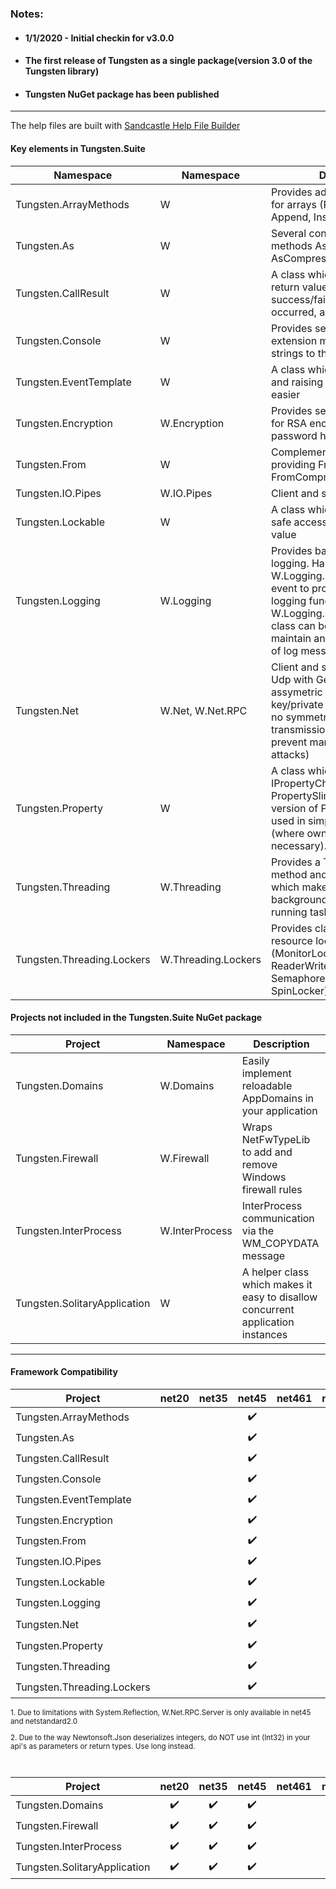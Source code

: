  ### Notes:
* #### 1/1/2020 - Initial checkin for v3.0.0
* #### The first release of Tungsten as a single package(version 3.0 of the Tungsten library)
* #### Tungsten NuGet package has been published
___

The help files are built with [Sandcastle Help File Builder](https://github.com/EWSoftware/SHFB)

#### Key elements in Tungsten.Suite
| Namespace                  | Namespace | Description                                                  |
| -------------------------- | --------- | ------------------------------------------------------------ |
| Tungsten.ArrayMethods      | W | Provides additional functionality for arrays (Peek, Take, Trim, Append, Insert) |
| Tungsten.As                | W | Several conversion extension methods AsBytes, AsString, AsCompressed, AsBase64 |
| Tungsten.CallResult        | W | A class which can be used as a return value to specify a success/fail, an exception if on occurred, and a result |
| Tungsten.Console           | W | Provides several string extension methods to send strings to the console |
| Tungsten.EventTemplate     | W | A class which makes exposing and raising an event somewhat easier |
| Tungsten.Encryption        | W.Encryption | Provides several utility classes for RSA encryption and MD5 password hashes |
| Tungsten.From              | W | Complements Tungsten.As by providing FromBase64 and FromCompressed |
| Tungsten.IO.Pipes          | W.IO.Pipes | Client and server named pipes                                |
| Tungsten.Lockable          | W | A class which supports thread-safe access to an underlying value |
| Tungsten.Logging           | W.Logging | Provides basic support for logging.  Handle the W.Logging.Log.LogTheMessage event to provide additional logging functionality.  W.Logging.LogMessageHistory class can be instantiated to maintain an in-memory history of log messages. |
| Tungsten.Net | W.Net, W.Net.RPC | Client and server for Tcp and Udp with Generics support and assymetric encryption (public key/private key encryption with no symmetric key; secure transmission, but does not prevent man-in-the-middle attacks) |
| Tungsten.Property          | W | A class which implements IPropertyChangedNotifier.  PropertySlim is a lightweight version of Property and can be used in simpler scenarios (where ownership isn't necessary). |
| Tungsten.Threading         | W.Threading | Provides a Thread.Sleep method and ThreadMethod which makes creating a background thread (long running task) easy |
| Tungsten.Threading.Lockers | W.Threading.Lockers | Provides classes which support resource locking (MonitorLocker, ReaderWriterLocker, SemaphoreLocker and SpinLocker) |

#### Projects not included in the Tungsten.Suite NuGet package
| Project               | Namespace | Description                                                 |
| --------------------- | --------- | ----------------------------------------------------------- |
| Tungsten.Domains      | W.Domains | Easily implement reloadable AppDomains in your application  |
| Tungsten.Firewall     | W.Firewall | Wraps NetFwTypeLib to add and remove Windows firewall rules |
| Tungsten.InterProcess | W.InterProcess | InterProcess communication via the WM_COPYDATA message      |
| Tungsten.SolitaryApplication | W | A helper class which makes it easy to disallow concurrent application instances |

___
#### Framework Compatibility
<sub>

| Project                    | net20 | net35 |       net45        | net461 |   netstandard1.0   |   netstandard1.3   |   netstandard1.4   | netstandard1.5 |   netstandard2.0   |
| -------------------------- | :---: | :---: | :----------------: | :----: | :----------------: | :----------------: | :----------------: | :------------: | :----------------: |
| Tungsten.ArrayMethods      |       |       | :heavy_check_mark: |        | :heavy_check_mark: |                    |                    |                |                    |
| Tungsten.As                |       |       | :heavy_check_mark: |        |                    | :heavy_check_mark: |                    |                |                    |
| Tungsten.CallResult        |       |       | :heavy_check_mark: |        | :heavy_check_mark: |                    |                    |                |                    |
| Tungsten.Console           |       |       | :heavy_check_mark: |        |                    | :heavy_check_mark: |                    |                |                    |
| Tungsten.EventTemplate     |       |       | :heavy_check_mark: |        | :heavy_check_mark: |                    |                    |                |                    |
| Tungsten.Encryption        |       |       | :heavy_check_mark: |        |                    | :heavy_check_mark: |                    |                |                    |
| Tungsten.From              |       |       | :heavy_check_mark: |        |                    | :heavy_check_mark: |                    |                |                    |
| Tungsten.IO.Pipes          |       |       | :heavy_check_mark: |        |                    |                    | :heavy_check_mark: |                |                    |
| Tungsten.Lockable          |       |       | :heavy_check_mark: |        | :heavy_check_mark: |                    |                    |                |                    |
| Tungsten.Logging           |       |       | :heavy_check_mark: |        | :heavy_check_mark: |                    |                    |                |                    |
| Tungsten.Net               |       |       | :heavy_check_mark: |        |                    | :heavy_check_mark: [<sup>1</sup>](#rpcNote1) [<sup>2</sup>](#rpcNote2) |                    |                | :heavy_check_mark: [<sup>1</sup>](#rpcNote1) [<sup>2</sup>](#rpcNote2) |
| Tungsten.Property          |       |       | :heavy_check_mark: |        | :heavy_check_mark: |                    |                    |                |                    |
| Tungsten.Threading         |       |       | :heavy_check_mark: |        | :heavy_check_mark: |                    |                    |                |                    |
| Tungsten.Threading.Lockers |       |       | :heavy_check_mark: |        | :heavy_check_mark: |                    |                    |                |                    |

<p><a name="rpcNote1"></a>1. Due to limitations with System.Reflection, W.Net.RPC.Server is only available in net45 and netstandard2.0</p>
<p><a name="rpcNote2"></a>2. Due to the way Newtonsoft.Json deserializes integers, do NOT use int (Int32) in your api's as parameters or return types. Use long instead.</p>
<br>

| Project               |       net20        |       net35        |       net45        | net461 | netstandard1.0 | netstandard1.3 | netstandard1.4 | netstandard1.5 | netstandard2.0 |
| --------------------- | :----------------: | :----------------: | :----------------: | :----: | :------------: | :------------: | :------------: | :------------: | :------------: |
| Tungsten.Domains      | :heavy_check_mark: | :heavy_check_mark: | :heavy_check_mark: |        |                |                |                |                |                |
| Tungsten.Firewall     | :heavy_check_mark: | :heavy_check_mark: | :heavy_check_mark: |        |                |                |                |                |                |
| Tungsten.InterProcess | :heavy_check_mark: | :heavy_check_mark: | :heavy_check_mark: |        |                |                |                |                |                |
| Tungsten.SolitaryApplication | :heavy_check_mark: | :heavy_check_mark: | :heavy_check_mark: |        |                |                |                |                | :heavy_check_mark: |


</sub>
